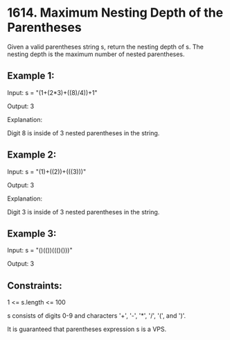 # 1614. Maximum Nesting Depth of the Parentheses

Given a valid parentheses string s, return the nesting depth of s. The nesting depth is the maximum number of nested parentheses.

## Example 1:

Input: s = "(1+(2*3)+((8)/4))+1"

Output: 3

Explanation:

Digit 8 is inside of 3 nested parentheses in the string.

## Example 2:

Input: s = "(1)+((2))+(((3)))"

Output: 3

Explanation:

Digit 3 is inside of 3 nested parentheses in the string.

## Example 3:

Input: s = "()(())((()()))"

Output: 3

## Constraints:

1 <= s.length <= 100

s consists of digits 0-9 and characters '+', '-', '*', '/', '(', and ')'.

It is guaranteed that parentheses expression s is a VPS.
